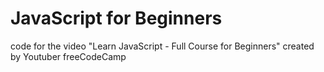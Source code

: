 # JavaScript for Beginners
 code for the video "Learn JavaScript - Full Course for Beginners" created by Youtuber freeCodeCamp
